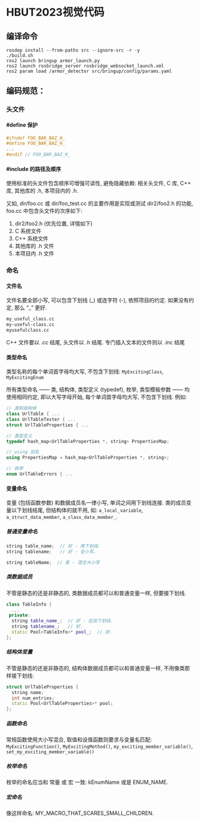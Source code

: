 # HBUT2023视觉代码

## 编译命令

```shell
rosdep install --from-paths src --ignore-src -r -y
./build.sh
ros2 launch bringup armor_launch.py
ros2 launch rosbridge_server rosbridge_websocket_launch.xml
ros2 param load /armor_detector src/bringup/config/params.yaml
```



## 编码规范：

### 头文件
#### #define 保护
```c++
#ifndef FOO_BAR_BAZ_H_
#define FOO_BAR_BAZ_H_
...
#endif // FOO_BAR_BAZ_H_
```
#### #include 的路径及顺序
使用标准的头文件包含顺序可增强可读性, 避免隐藏依赖: 相关头文件, C 库, C++ 库, 其他库的 .h, 本项目内的 .h.

又如, dir/foo.cc 或 dir/foo_test.cc 的主要作用是实现或测试 dir2/foo2.h 的功能, foo.cc 中包含头文件的次序如下:
   1. dir2/foo2.h (优先位置, 详情如下)
   2. C 系统文件
   3. C++ 系统文件
   4. 其他库的 .h 文件
   5. 本项目内 .h 文件

### 命名
#### 文件名
文件名要全部小写, 可以包含下划线 (\_) 或连字符 (-), 依照项目的约定. 如果没有约定, 那么 “_” 更好.
```txt
my_useful_class.cc
my-useful-class.cc
myusefulclass.cc
```
C++ 文件要以 .cc 结尾, 头文件以 .h 结尾. 专门插入文本的文件则以 .inc 结尾

#### 类型命名
类型名称的每个单词首字母均大写, 不包含下划线: `MyExcitingClass`, `MyExcitingEnum`  


所有类型命名 —— 类, 结构体, 类型定义 (typedef), 枚举, 类型模板参数 —— 均使用相同约定, 即以大写字母开始, 每个单词首字母均大写, 不包含下划线. 例如:
```c++
// 类和结构体
class UrlTable { ...
class UrlTableTester { ...
struct UrlTableProperties { ...

// 类型定义
typedef hash_map<UrlTableProperties *, string> PropertiesMap;

// using 别名
using PropertiesMap = hash_map<UrlTableProperties *, string>;

// 枚举
enum UrlTableErrors { ...
```

#### 变量命名
变量 (包括函数参数) 和数据成员名一律小写, 单词之间用下划线连接. 类的成员变量以下划线结尾, 但结构体的就不用, 如: `a_local_variable`, `a_struct_data_member`, `a_class_data_member_`.

##### 普通变量命名
```c++
string table_name;  // 好 - 用下划线.
string tablename;   // 好 - 全小写.

string tableName;  // 差 - 混合大小写
```

##### 类数据成员
不管是静态的还是非静态的, 类数据成员都可以和普通变量一样, 但要接下划线.

```c++
class TableInfo {
  ...
 private:
  string table_name_;  // 好 - 后加下划线.
  string tablename_;   // 好.
  static Pool<TableInfo>* pool_;  // 好.
};
```

##### 结构体变量
不管是静态的还是非静态的, 结构体数据成员都可以和普通变量一样, 不用像类那样接下划线:

```c++
struct UrlTableProperties {
  string name;
  int num_entries;
  static Pool<UrlTableProperties>* pool;
};
```

##### 函数命名

常规函数使用大小写混合, 取值和设值函数则要求与变量名匹配: `MyExcitingFunction()`, `MyExcitingMethod()`, `my_exciting_member_variable()`, `set_my_exciting_member_variable()`

##### 枚举命名
枚举的命名应当和 常量 或 宏 一致: kEnumName 或是 ENUM_NAME.

##### 宏命名
像这样命名: MY_MACRO_THAT_SCARES_SMALL_CHILDREN.